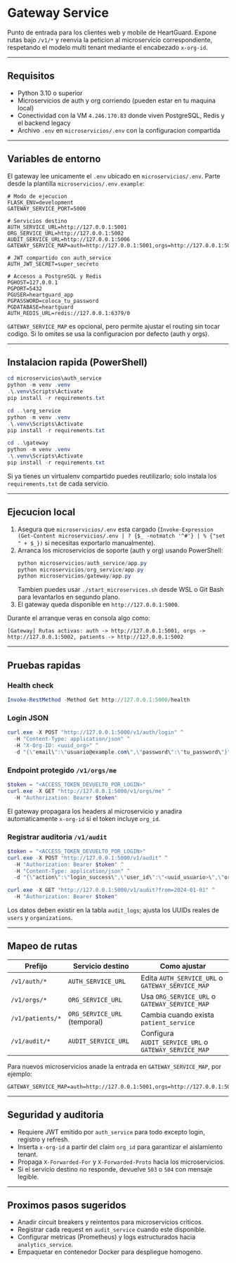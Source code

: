 # Gateway Service

Punto de entrada para los clientes web y mobile de HeartGuard. Expone rutas bajo `/v1/*` y reenvia la peticion al microservicio correspondiente, respetando el modelo multi tenant mediante el encabezado `x-org-id`.

---

## Requisitos

- Python 3.10 o superior
- Microservicios de auth y org corriendo (pueden estar en tu maquina local)
- Conectividad con la VM `4.246.170.83` donde viven PostgreSQL, Redis y el backend legacy
- Archivo `.env` en `microservicios/.env` con la configuracion compartida

---

## Variables de entorno

El gateway lee unicamente el `.env` ubicado en `microservicios/.env`. Parte desde la plantilla `microservicios/.env.example`:

```
# Modo de ejecucion
FLASK_ENV=development
GATEWAY_SERVICE_PORT=5000

# Servicios destino
AUTH_SERVICE_URL=http://127.0.0.1:5001
ORG_SERVICE_URL=http://127.0.0.1:5002
AUDIT_SERVICE_URL=http://127.0.0.1:5006
GATEWAY_SERVICE_MAP=auth=http://127.0.0.1:5001,orgs=http://127.0.0.1:5002,patients=http://127.0.0.1:5002,audit=http://127.0.0.1:5006

# JWT compartido con auth_service
AUTH_JWT_SECRET=super_secreto

# Accesos a PostgreSQL y Redis
PGHOST=127.0.0.1
PGPORT=5432
PGUSER=heartguard_app
PGPASSWORD=coloca_tu_password
PGDATABASE=heartguard
AUTH_REDIS_URL=redis://127.0.0.1:6379/0
```

`GATEWAY_SERVICE_MAP` es opcional, pero permite ajustar el routing sin tocar codigo. Si lo omites se usa la configuracion por defecto (auth y orgs).

---

## Instalacion rapida (PowerShell)

```powershell
cd microservicios\auth_service
python -m venv .venv
.\.venv\Scripts\Activate
pip install -r requirements.txt

cd ..\org_service
python -m venv .venv
.\.venv\Scripts\Activate
pip install -r requirements.txt

cd ..\gateway
python -m venv .venv
.\.venv\Scripts\Activate
pip install -r requirements.txt
```

Si ya tienes un virtualenv compartido puedes reutilizarlo; solo instala los `requirements.txt` de cada servicio.

---

## Ejecucion local

1. Asegura que `microservicios/.env` esta cargado (`Invoke-Expression (Get-Content microservicios/.env | ? {$_ -notmatch '^#'} | % {"set " + $_})` si necesitas exportarlo manualmente).
2. Arranca los microservicios de soporte (auth y org) usando PowerShell:
   ```powershell
   python microservicios/auth_service/app.py
   python microservicios/org_service/app.py
   python microservicios/gateway/app.py
   ```
   Tambien puedes usar `./start_microservices.sh` desde WSL o Git Bash para levantarlos en segundo plano.
3. El gateway queda disponible en `http://127.0.0.1:5000`.

Durante el arranque veras en consola algo como:

```
[Gateway] Rutas activas: auth -> http://127.0.0.1:5001, orgs -> http://127.0.0.1:5002, patients -> http://127.0.0.1:5002
```

---

## Pruebas rapidas

### Health check
```powershell
Invoke-RestMethod -Method Get http://127.0.0.1:5000/health
```

### Login JSON
```powershell
curl.exe -X POST "http://127.0.0.1:5000/v1/auth/login" ^
  -H "Content-Type: application/json" ^
  -H "X-Org-ID: <uuid_org>" ^
  -d "{\"email\":\"usuario@example.com\",\"password\":\"tu_password\"}"
```

### Endpoint protegido `/v1/orgs/me`
```powershell
$token = "<ACCESS_TOKEN_DEVUELTO_POR_LOGIN>"
curl.exe -X GET "http://127.0.0.1:5000/v1/orgs/me" ^
  -H "Authorization: Bearer $token"
```

El gateway propagara los headers al microservicio y anadira automaticamente `x-org-id` si el token incluye `org_id`.

### Registrar auditoria `/v1/audit`
```powershell
$token = "<ACCESS_TOKEN_DEVUELTO_POR_LOGIN>"
curl.exe -X POST "http://127.0.0.1:5000/v1/audit" ^
  -H "Authorization: Bearer $token" ^
  -H "Content-Type: application/json" ^
  -d "{\"action\":\"login_success\",\"user_id\":\"<uuid_usuario>\",\"org_id\":\"<uuid_org>\",\"entity\":\"auth\",\"details\":{\"note\":\"login via mobile\"}}"

curl.exe -X GET "http://127.0.0.1:5000/v1/audit?from=2024-01-01" ^
  -H "Authorization: Bearer $token"
```

Los datos deben existir en la tabla `audit_logs`; ajusta los UUIDs reales de `users` y `organizations`.

---

## Mapeo de rutas

| Prefijo | Servicio destino | Como ajustar |
| ------- | ---------------- | ------------ |
| `/v1/auth/*` | `AUTH_SERVICE_URL` | Edita `AUTH_SERVICE_URL` o `GATEWAY_SERVICE_MAP` |
| `/v1/orgs/*` | `ORG_SERVICE_URL` | Usa `ORG_SERVICE_URL` o `GATEWAY_SERVICE_MAP` |
| `/v1/patients/*` | `ORG_SERVICE_URL` (temporal) | Cambia cuando exista `patient_service` |
| `/v1/audit/*` | `AUDIT_SERVICE_URL` | Configura `AUDIT_SERVICE_URL` o `GATEWAY_SERVICE_MAP` |

Para nuevos microservicios anade la entrada en `GATEWAY_SERVICE_MAP`, por ejemplo:

```
GATEWAY_SERVICE_MAP=auth=http://127.0.0.1:5001,orgs=http://127.0.0.1:5002,media=http://127.0.0.1:5004,audit=http://127.0.0.1:5006
```

---

## Seguridad y auditoria

- Requiere JWT emitido por `auth_service` para todo excepto login, registro y refresh.
- Inserta `x-org-id` a partir del claim `org_id` para garantizar el aislamiento tenant.
- Propaga `X-Forwarded-For` y `X-Forwarded-Proto` hacia los microservicios.
- Si el servicio destino no responde, devuelve `503` o `504` con mensaje legible.

---

## Proximos pasos sugeridos

- Anadir circuit breakers y reintentos para microservicios criticos.
- Registrar cada request en `audit_service` cuando este disponible.
- Configurar metricas (Prometheus) y logs estructurados hacia `analytics_service`.
- Empaquetar en contenedor Docker para despliegue homogeno.
